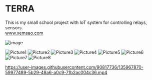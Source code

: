 # TERRA
This is my small school project with IoT system for controlling relays, sensors.  
www.xemsao.com

![image](https://user-images.githubusercontent.com/90817736/146403641-0768f3eb-e604-42bc-b6eb-d5e1a951a501.png)


![Picture1](https://user-images.githubusercontent.com/90817736/172861783-7ccfe85b-dd65-4098-b7d7-b00c9c8957c4.png)
![Picture2](https://user-images.githubusercontent.com/90817736/172861787-246f6770-15f6-440c-a6d7-eb7972382faa.png)
![Picture3](https://user-images.githubusercontent.com/90817736/172861794-06431356-47b5-4745-9726-da34c7c6aa5e.png)
![Picture4](https://user-images.githubusercontent.com/90817736/172861797-46b81f43-48b8-4a77-bb8a-2cc205bcef9d.png)
![Picture5](https://user-images.githubusercontent.com/90817736/172861798-8b05ddd8-23d8-4e3e-90a6-a0b84560d229.png)
![Picture6](https://user-images.githubusercontent.com/90817736/172861803-996b3399-6474-4f85-8305-6aa6ddf09982.png)
![Picture7](https://user-images.githubusercontent.com/90817736/172861805-d59e5501-0804-4654-a21b-99b5a8a99a68.png)
![Picture8](https://user-images.githubusercontent.com/90817736/172861808-68e61a27-7932-4020-b915-648b1db15e07.png)

https://user-images.githubusercontent.com/90817736/135967870-59977489-5b29-48a6-a0c9-71b2ac004c36.mp4

